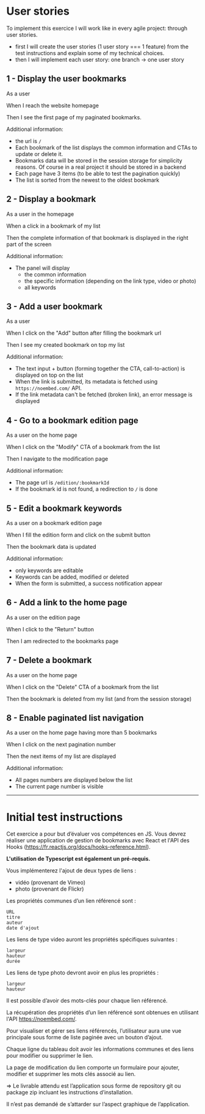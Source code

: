 # User stories

To implement this exercice I will work like in every agile project: through user stories.

- first I will create the user stories (1 user story === 1 feature) from the test instructions and explain some of my technical choices.
- then I will implement each user story: one branch -> one user story

## 1 - Display the user bookmarks
As a user

When I reach the website homepage

Then I see the first page of my paginated bookmarks. 

Additional information:
- the url is ``/``
- Each bookmark of the list  displays the common information and CTAs to update or delete it.
- Bookmarks data will be stored in the session storage for simplicity reasons. Of course in a real project it should be stored in a backend
- Each page have 3 items (to be able to test the pagination quickly)
- The list is sorted from the newest to the oldest bookmark

## 2 - Display a bookmark
As a user in the homepage

When a click in a bookmark of my list 

Then the complete information of that bookmark is displayed in the right part of the screen

Additional information:
- The panel will display
    - the common information
    - the specific information (depending on the link type, video or photo)
    - all keywords

## 3 - Add a user bookmark
As a user

When I click on the "Add" button after filling the bookmark url

Then I see my created bookmark on top my list

Additional information:
- The text input + button (forming together the CTA, call-to-action) is displayed on top on the list
- When the link is submitted, its metadata is fetched using `https://noembed.com/` API.
- If the link metadata can't be fetched (broken link), an error message is displayed

## 4 - Go to a bookmark edition page
As a user on the home page

When I click on the "Modify" CTA of a bookmark from the list

Then I navigate to the modification page

Additional information:
- The page url is ``/edition/:bookmarkId``
- If the bookmark id is not found, a redirection to ``/`` is done 

## 5 - Edit a bookmark keywords
As a user on a bookmark edition page

When I fill the edition form and click on the submit button

Then the bookmark data is updated

Additional information:
- only keywords are editable
- Keywords can be added, modified or deleted
- When the form is submitted, a success notification appear

## 6 - Add a link to the home page
As a user on the edition page

When I click to the "Return" button

Then I am redirected to the bookmarks page

## 7 - Delete a bookmark
As a user on the home page

When I click on the "Delete" CTA of a bookmark from the list

Then the bookmark is deleted from my list (and from the session storage)

## 8 - Enable paginated list navigation
As a user on the home page having more than 5 bookmarks

When I click on the next pagination number

Then the next items of my list are displayed

Additional information:
- All pages numbers are displayed below the list
- The current page number is visible


-----------------------
# Initial test instructions

Cet exercice a pour but d’évaluer vos compétences en JS. Vous devrez réaliser une application de gestion de bookmarks avec React et l'API des Hooks (https://fr.reactjs.org/docs/hooks-reference.html).

**L'utilisation de Typescript est également un pré-requis.**

Vous implémenterez l'ajout de deux types de liens :

- vidéo (provenant de Vimeo)
- photo (provenant de Flickr)

Les propriétés communes d’un lien référencé sont :
```
URL
titre
auteur
date d'ajout
```

Les liens de type video auront les propriétés spécifiques suivantes :
```
largeur
hauteur
durée
```

Les liens de type photo devront avoir en plus les propriétés :
```
largeur
hauteur
```

Il est possible d’avoir des mots-clés pour chaque lien référencé.

La récupération des propriétés d’un lien référencé sont obtenues en utilisant l'API https://noembed.com/.

Pour visualiser et gérer ses liens référencés, l’utilisateur aura une vue principale sous forme de liste paginée avec un bouton d’ajout.

Chaque ligne du tableau doit avoir les informations communes et des liens pour modifier ou supprimer le lien.

La page de modification du lien comporte un formulaire pour ajouter, modifier et supprimer les mots clés associé au lien.

=> Le livrable attendu est l’application sous forme de repository git ou package zip incluant les instructions d’installation.

Il n’est pas demandé de s’attarder sur l’aspect graphique de l’application.

